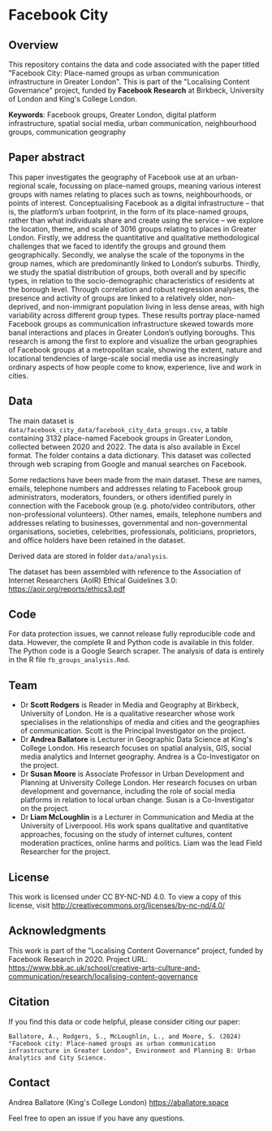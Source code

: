 # Facebook City

## Overview

This repository contains the data and code associated with the paper titled "Facebook City: Place-named groups as urban communication infrastructure in Greater London". 
This is part of the "Localising Content Governance" project, funded by **Facebook Research** at Birkbeck, University of London and King's College London. 

**Keywords**: Facebook groups, Greater London, digital platform infrastructure, spatial social media, urban communication, neighbourhood groups, communication geography

## Paper abstract

This paper investigates the geography of Facebook use at an urban-regional scale, focussing on place-named groups, meaning various interest groups with names relating to places such as towns, neighbourhoods, or points of interest. Conceptualising Facebook as a digital infrastructure – that is, the platform’s urban footprint, in the form of its place-named groups, rather than what individuals share and create using the service – we explore the location, theme, and scale of 3016 groups relating to places in Greater London. Firstly, we address the quantitative and qualitative methodological challenges that we faced to identify the groups and ground them geographically. Secondly, we analyse the scale of the toponyms in the group names, which are predominantly linked to London’s suburbs. Thirdly, we study the spatial distribution of groups, both overall and by specific types, in relation to the socio-demographic characteristics of residents at the borough level. Through correlation and robust regression analyses, the presence and activity of groups are linked to a relatively older, non-deprived, and non-immigrant population living in less dense areas, with high variability across different group types. These results portray place-named Facebook groups as communication infrastructure skewed towards more banal interactions and places in Greater London’s outlying boroughs. This research is among the first to explore and visualize the urban geographies of Facebook groups at a metropolitan scale, showing the extent, nature and locational tendencies of large-scale social media use as increasingly ordinary aspects of how people come to know, experience, live and work in cities.

## Data

The main dataset is `data/facebook_city_data/facebook_city_data_groups.csv`, a table 
containing 3132 place-named Facebook groups in Greater London, collected between 2020 and 2022.
The data is also available in Excel format. The folder contains a data dictionary.
This dataset was collected through web scraping from Google and manual searches on Facebook.

Some redactions have been made from the main dataset. These are names, emails, telephone numbers and addresses relating to Facebook group administrators, moderators, founders, or others identified purely in connection with the Facebook group (e.g. photo/video contributors, other non-professional volunteers). Other names, emails, telephone numbers and addresses relating to businesses, governmental and non-governmental organisations, societies, celebrities, professionals, politicians, proprietors, and office holders have been retained in the dataset.

Derived data are stored in folder `data/analysis`.

The dataset has been assembled with reference to the Association of Internet Researchers (AoIR) Ethical Guidelines 3.0: https://aoir.org/reports/ethics3.pdf

## Code

For data protection issues, we cannot release fully reproducible code and data. However, the complete 
R and Python code is available in this folder. The Python code is a Google Search scraper. 
The analysis of data is entirely in the R file `fb_groups_analysis.Rmd`.

## Team

* Dr **Scott Rodgers** is Reader in Media and Geography at Birkbeck, University of London. He is a qualitative researcher whose work specialises in the relationships of media and cities and the geographies of communication. Scott is the Principal Investigator on the project.
* Dr **Andrea Ballatore** is Lecturer in Geographic Data Science at King's College London. His research focuses on spatial analysis, GIS, social media analytics and Internet geography. Andrea is a Co-Investigator on the project.
* Dr **Susan Moore** is Associate Professor in Urban Development and Planning at University College London. Her research focuses on urban development and governance, including the role of social media platforms in relation to local urban change. Susan is a Co-Investigator on the project.
* Dr **Liam McLoughlin** is a Lecturer in Communication and Media at the University of Liverpoool. His work spans qualitative and quantitative approaches, focusing on the study of internet cultures, content moderation practices, online harms and politics. Liam was the lead Field Researcher for the project.

## License

This work is licensed under CC BY-NC-ND 4.0. To view a copy of this license, visit http://creativecommons.org/licenses/by-nc-nd/4.0/

## Acknowledgments

This work is part of the "Localising Content Governance" project, funded by Facebook Research in 2020.
Project URL: https://www.bbk.ac.uk/school/creative-arts-culture-and-communication/research/localising-content-governance

## Citation

If you find this data or code helpful, please consider citing our paper:

```
Ballatore, A., Rodgers, S., McLoughlin, L., and Moore, S. (2024) "Facebook city: Place-named groups as urban communication infrastructure in Greater London", Environment and Planning B: Urban Analytics and City Science.
```

## Contact

Andrea Ballatore (King's College London) https://aballatore.space

Feel free to open an issue if you have any questions.

